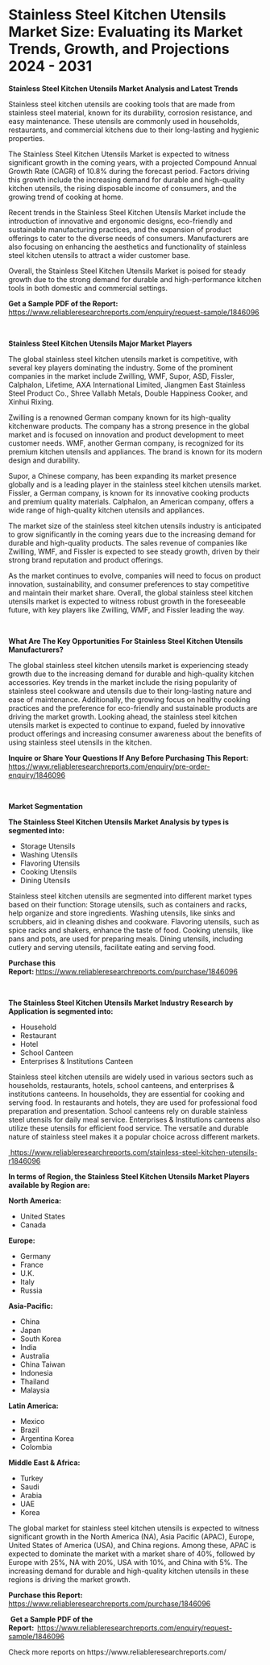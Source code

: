 <p><h1>Stainless Steel Kitchen Utensils Market Size: Evaluating its Market Trends, Growth, and Projections 2024 - 2031</h1></p><p><strong>Stainless Steel Kitchen Utensils Market Analysis and Latest Trends</strong></p>
<p><p>Stainless steel kitchen utensils are cooking tools that are made from stainless steel material, known for its durability, corrosion resistance, and easy maintenance. These utensils are commonly used in households, restaurants, and commercial kitchens due to their long-lasting and hygienic properties.</p><p>The Stainless Steel Kitchen Utensils Market is expected to witness significant growth in the coming years, with a projected Compound Annual Growth Rate (CAGR) of 10.8% during the forecast period. Factors driving this growth include the increasing demand for durable and high-quality kitchen utensils, the rising disposable income of consumers, and the growing trend of cooking at home.</p><p>Recent trends in the Stainless Steel Kitchen Utensils Market include the introduction of innovative and ergonomic designs, eco-friendly and sustainable manufacturing practices, and the expansion of product offerings to cater to the diverse needs of consumers. Manufacturers are also focusing on enhancing the aesthetics and functionality of stainless steel kitchen utensils to attract a wider customer base.</p><p>Overall, the Stainless Steel Kitchen Utensils Market is poised for steady growth due to the strong demand for durable and high-performance kitchen tools in both domestic and commercial settings.</p></p>
<p><strong>Get a Sample PDF of the Report:&nbsp;</strong> <a href="https://www.reliableresearchreports.com/enquiry/request-sample/1846096">https://www.reliableresearchreports.com/enquiry/request-sample/1846096</a></p>
<p>&nbsp;</p>
<p><strong>Stainless Steel Kitchen Utensils Major Market Players</strong></p>
<p><p>The global stainless steel kitchen utensils market is competitive, with several key players dominating the industry. Some of the prominent companies in the market include Zwilling, WMF, Supor, ASD, Fissler, Calphalon, Lifetime, AXA International Limited, Jiangmen East Stainless Steel Product Co., Shree Vallabh Metals, Double Happiness Cooker, and Xinhui Rixing.</p><p>Zwilling is a renowned German company known for its high-quality kitchenware products. The company has a strong presence in the global market and is focused on innovation and product development to meet customer needs. WMF, another German company, is recognized for its premium kitchen utensils and appliances. The brand is known for its modern design and durability.</p><p>Supor, a Chinese company, has been expanding its market presence globally and is a leading player in the stainless steel kitchen utensils market. Fissler, a German company, is known for its innovative cooking products and premium quality materials. Calphalon, an American company, offers a wide range of high-quality kitchen utensils and appliances.</p><p>The market size of the stainless steel kitchen utensils industry is anticipated to grow significantly in the coming years due to the increasing demand for durable and high-quality products. The sales revenue of companies like Zwilling, WMF, and Fissler is expected to see steady growth, driven by their strong brand reputation and product offerings.</p><p>As the market continues to evolve, companies will need to focus on product innovation, sustainability, and consumer preferences to stay competitive and maintain their market share. Overall, the global stainless steel kitchen utensils market is expected to witness robust growth in the foreseeable future, with key players like Zwilling, WMF, and Fissler leading the way.</p></p>
<p>&nbsp;</p>
<p><strong>What Are The Key Opportunities For Stainless Steel Kitchen Utensils Manufacturers?</strong></p>
<p><p>The global stainless steel kitchen utensils market is experiencing steady growth due to the increasing demand for durable and high-quality kitchen accessories. Key trends in the market include the rising popularity of stainless steel cookware and utensils due to their long-lasting nature and ease of maintenance. Additionally, the growing focus on healthy cooking practices and the preference for eco-friendly and sustainable products are driving the market growth. Looking ahead, the stainless steel kitchen utensils market is expected to continue to expand, fueled by innovative product offerings and increasing consumer awareness about the benefits of using stainless steel utensils in the kitchen.</p></p>
<p><strong>Inquire or Share Your Questions If Any Before Purchasing This Report:</strong> <a href="https://www.reliableresearchreports.com/enquiry/pre-order-enquiry/1846096">https://www.reliableresearchreports.com/enquiry/pre-order-enquiry/1846096</a></p>
<p>&nbsp;</p>
<p><strong>Market Segmentation</strong></p>
<p><strong>The Stainless Steel Kitchen Utensils Market Analysis by types is segmented into:</strong></p>
<p><ul><li>Storage Utensils</li><li>Washing Utensils</li><li>Flavoring Utensils</li><li>Cooking Utensils</li><li>Dining Utensils</li></ul></p>
<p><p>Stainless steel kitchen utensils are segmented into different market types based on their function: Storage utensils, such as containers and racks, help organize and store ingredients. Washing utensils, like sinks and scrubbers, aid in cleaning dishes and cookware. Flavoring utensils, such as spice racks and shakers, enhance the taste of food. Cooking utensils, like pans and pots, are used for preparing meals. Dining utensils, including cutlery and serving utensils, facilitate eating and serving food.</p></p>
<p><strong>Purchase this Report:&nbsp;</strong><a href="https://www.reliableresearchreports.com/purchase/1846096">https://www.reliableresearchreports.com/purchase/1846096</a></p>
<p>&nbsp;</p>
<p><strong>The Stainless Steel Kitchen Utensils Market Industry Research by Application is segmented into:</strong></p>
<p><ul><li>Household</li><li>Restaurant</li><li>Hotel</li><li>School Canteen</li><li>Enterprises & Institutions Canteen</li></ul></p>
<p><p>Stainless steel kitchen utensils are widely used in various sectors such as households, restaurants, hotels, school canteens, and enterprises & institutions canteens. In households, they are essential for cooking and serving food. In restaurants and hotels, they are used for professional food preparation and presentation. School canteens rely on durable stainless steel utensils for daily meal service. Enterprises & Institutions canteens also utilize these utensils for efficient food service. The versatile and durable nature of stainless steel makes it a popular choice across different markets.</p></p>
<p><a href="https://www.reliableresearchreports.com/stainless-steel-kitchen-utensils-r1846096">&nbsp;https://www.reliableresearchreports.com/stainless-steel-kitchen-utensils-r1846096</a></p>
<p><strong>In terms of Region, the Stainless Steel Kitchen Utensils Market Players available by Region are:</strong></p>
<p>
    <p> <strong> North America: </strong>
        <ul>
            <li>United States</li>
            <li>Canada</li>
        </ul>
        </p> 
    <p> <strong> Europe: </strong>
        <ul>
            <li>Germany</li>
            <li>France</li>
            <li>U.K.</li>
            <li>Italy</li>
            <li>Russia</li>
        </ul>
        </p> 
    <p> <strong> Asia-Pacific: </strong>
        <ul>
            <li>China</li>
            <li>Japan</li>
            <li>South Korea</li>
            <li>India</li>
            <li>Australia</li>
            <li>China Taiwan</li>
            <li>Indonesia</li>
            <li>Thailand</li>
            <li>Malaysia</li>
        </ul>
        </p> 
    <p> <strong> Latin America: </strong>
        <ul>
            <li>Mexico</li>
            <li>Brazil</li>
            <li>Argentina Korea</li>
            <li>Colombia</li>
        </ul>
        </p> 
    <p> <strong> Middle East & Africa: </strong>
        <ul>
            <li>Turkey</li>
            <li>Saudi</li>
            <li>Arabia</li>
            <li>UAE</li>
            <li>Korea</li>
        </ul>
    </p>
    </p>
<p><p>The global market for stainless steel kitchen utensils is expected to witness significant growth in the North America (NA), Asia Pacific (APAC), Europe, United States of America (USA), and China regions. Among these, APAC is expected to dominate the market with a market share of 40%, followed by Europe with 25%, NA with 20%, USA with 10%, and China with 5%. The increasing demand for durable and high-quality kitchen utensils in these regions is driving the market growth.</p></p>
<p><strong>Purchase this Report: </strong><a href="https://www.reliableresearchreports.com/purchase/1846096">https://www.reliableresearchreports.com/purchase/1846096</a></p>
<p>&nbsp;<strong>Get a Sample PDF of the Report:&nbsp;&nbsp;</strong><a href="https://www.reliableresearchreports.com/enquiry/request-sample/1846096">https://www.reliableresearchreports.com/enquiry/request-sample/1846096</a></p>
<p><strong></strong></p>
<p>Check more reports on https://www.reliableresearchreports.com/</p>